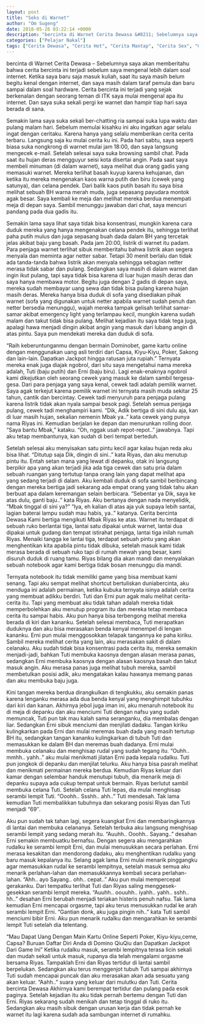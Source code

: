 ```yaml
---
layout: post
title: "Seks di Warnet"
author: "Om Sugeng"
date: 2018-05-26 03:22:14 +0000
description: "bercinta di Warnet Cerita Dewasa &#8211; Sebelumnya saya akan memberitahu bahwa cerita bercinta ini terjadi sebelum saya mengenal lebih dalam soal internet. Ketika saya baru saja masuk kuliah, saat it..."
categories: ["Pelajar Nakal"]
tags: ["Cerita Dewasa", "Cerita Hot", "Cerita Mantap", "Cerita Sex", "Cinta Hanya Nafsu", "Cinta Terlarang"]
---
```


bercinta di Warnet
Cerita Dewasa &#8211; Sebelumnya saya akan memberitahu bahwa cerita bercinta ini terjadi sebelum saya mengenal lebih dalam soal internet. Ketika saya baru saja masuk kuliah, saat itu saya masih belum begitu kenal dengan internet, dan saya masih dalam taraf pemula dan baru sampai dalam soal hardware. Cerita bercinta ini terjadi yang sejak berkenalan dengan seorang teman di ITK saya mulai mengenal apa itu internet. Dan saya suka sekali pergi ke warnet dan hampir tiap hari saya berada di sana.

Semakin lama saya suka sekali ber-chatting ria sampai suka lupa waktu dan pulang malam hari. Sebelum memulai kisahku ini aku ingatkan agar selalu ingat dengan ceritaku. Karena hanya yang selalu memberikan cerita cerita terbaru. Langsung saja ku mulai cerita ku ini. Pada hari sabtu, saya seperti biasa suka nongkrong di warnet mulai jam 18:00, dan saya langsung mengecek e-mail. Setelah selesai saya suka browsing sambil chat. Pada saat itu hujan deras mengguyur seisi kota disertai angin. Pada saat saya membeli minuman (di dalam warnet), saya melihat dua orang gadis yang memasuki warnet. Mereka terlihat basah kuyup karena kehujanan, dan ketika itu mereka mengenakan kaos warna putih dan biru (cewek yang satunya), dan celana pendek. Dari balik kaos putih basah itu saya bisa melihat sebuah BH warna merah muda, juga sepasang payudara montok agak besar. Saya kembali ke meja dan melihat mereka berdua menempati meja di depan saya. Sambil menunggu jawaban dari chat, saya mencuri pandang pada dua gadis itu.

Semakin lama saya lihat saya tidak bisa konsentrasi, mungkin karena cara duduk mereka yang hanya mengenakan celana pendek itu, sehingga terlihat paha putih mulus dan juga sepasang buah dada dalam BH yang tercetak jelas akibat baju yang basah. Pada jam 20:00, listrik di warnet itu padam. Para penjaga warnet terlihat sibuk memberitahu bahwa listrik akan segera menyala dan meminta agar netter sabar. Tetapi 30 menit berlalu dan tidak ada tanda-tanda bahwa listrik akan menyala sehingga sebagian netter merasa tidak sabar dan pulang. Sedangkan saya masih di dalam warnet dan ingin ikut pulang, tapi saya tidak bisa karena di luar hujan masih deras dan saya hanya membawa motor. Begitu juga dengan 2 gadis di depan saya, mereka sudah membayar uang sewa dan tidak bisa pulang karena hujan masih deras. Mereka hanya bisa duduk di sofa yang disediakan pihak warnet (sofa yang digunakan untuk netter apabila warnet sudah penuh dan netter bersedia menunggu), wajah mereka tampak gelisah terlihat samar-samar akibat emergency light yang terlampau kecil, mungkin karena sudah malam dan takut tidak bisa pulang. Melihat kejadian itu saya tidak tega juga, apalagi hawa menjadi dingin akibat angin yang masuk dari lubang angin di atas pintu. Saya pun mendekati mereka dan duduk di sofa.

&#8220;Raih keberuntunganmu dengan bermain Dominobet, game kartu online dengan menggunakan uang asli terdiri dari Capsa, Kiyu-Kiyu, Poker, Sakong dan lain-lain. Dapatkan Jackpot hingga ratusan juta rupiah.&#8221;
Ternyata mereka enak juga diajak ngobrol, dari situ saya mengetahui nama mereka adalah, Tuti (baju putih) dan Erni (baju biru). Lagi enak-enaknya ngobrol kami dikejutkan oleh seorang cewek yang masuk ke dalam sambil tergesa-gesa. Dari para penjaga yang saya kenal, cewek tadi adalah pemilik warnet. Saya agak terkejut karena pemilik warnet ini ternyata masih muda sekitar 25 tahun, cantik dan bercintay. Cewek tadi menyuruh para penjaga pulang karena listrik tidak akan nyala sampai besok pagi. Setelah semua penjaga pulang, cewek tadi menghampiri kami. “Dik, Adik bertiga di sini dulu aja, kan di luar masih hujan, sekalian nemenin Mbak ya..” kata cewek yang punya nama Riyas ini. Kemudian berjalan ke depan dan menurunkan rolling door. “Saya bantu Mbak,” kataku. “Oh, nggak usah repot-repot..” jawabnya. Tapi aku tetap membantunya, kan sudah di beri tempat berteduh.

Setelah selesai aku menyisakan satu pintu kecil agar kalau hujan reda aku bisa lihat. “Ditutup saja Dik, dingin di sini..” kata Riyas, dan aku menutup pintu itu. Entah setan mana yang lewat di depanku, otak ini langsung berpikir apa yang akan terjadi jika ada tiga cewek dan satu pria dalam sebuah ruangan yang tertutup tanpa orang lain yang dapat melihat apa yang sedang terjadi di dalam. Aku kembali duduk di sofa sambil berbincang dengan mereka bertiga jadi sekarang ada empat orang yang tidak tahu akan berbuat apa dalam keremangan selain berbicara. “Sebentar ya Dik, saya ke atas dulu, ganti baju..” kata Riyas. Aku bertanya dengan nada menyelidik, “Mbak tinggal di sini ya?” “Iya, eh kalian di atas aja yuk supaya lebih santai, lagian baterai lampu sudah mau habis, ya..” katanya. Cerita bercinta Dewasa Kami bertiga mengikuti Mbak Riyas ke atas. Warnet itu terdapat di sebuah ruko berlantai tiga, lantai satu dipakai untuk warnet, lantai dua dipakai untuk gudang dan tempat istirahat penjaga, lantai tiga inilah rumah Riyas. Menaiki tangga ke lantai tiga, terdapat sebuah pintu yang akan menghentikan kita apabila pintu tidak dibuka, setelah masuk kami tidak merasa berada di sebuah ruko tapi di rumah mewah yang besar, kami disuruh duduk di ruang tamu. Riyas bilang dia akan mandi dan menyalakan sebuah notebook agar kami bertiga tidak bosan menunggu dia mandi.

Ternyata notebook itu tidak memiliki game yang bisa membuat kami senang. Tapi aku sempat melihat shortcut bertuliskan duniabercinta, aku menduga ini adalah permainan, ketika kubuka ternyata isinya adalah cerita yang membuat adikku berdiri. Tuti dan Erni pun agak malu melihat cerita-cerita itu. Tapi yang membuat aku tidak tahan adalah mereka tidak memperbolehkan aku menutup program itu dan mereka tetap membaca cerita itu sampai habis. Aku pun hanya bisa terbengong melihat mereka berada di kiri dan kananku. Setelah selesai membaca, Tuti merapatkan duduknya dan aku bisa merasakan benda kenyal menempel di lengan kananku. Erni pun mulai menggosokkan telapak tangannya ke paha kiriku. Sambil mereka melihat cerita yang lain, aku merasakan sakit di dalam celanaku. Aku sudah tidak bisa konsentrasi pada cerita itu, mereka semakin menjadi-jadi, bahkan Tuti membuka kaosnya dengan alasan merasa panas, sedangkan Erni membuka kaosnya dengan alasan kaosnya basah dan takut masuk angin. Aku merasa panas juga melihat tubuh mereka, sambil membetulkan posisi adik, aku mengatakan kalau hawanya memang panas dan aku membuka baju juga.

Kini tangan mereka berdua dirangkulkan di tengkukku, aku semakin panas karena lenganku merasa ada dua benda kenyal yang menghimpit tubuhku dari kiri dan kanan. Akhirnya jebol juga iman ini, aku menaruh notebook itu di meja di depanku dan aku menciumi Tuti dengan nafsu yang sudah memuncak, Tuti pun tak mau kalah sama seranganku, dia membalas dengan liar. Sedangkan Erni sibuk menciumi dan menjilati dadaku. Tangan kiriku kulingkarkan pada Erni dan mulai meremas buah dada yang masih tertutup BH itu, sedangkan tangan kananku kulingkarkan di tubuh Tuti dan memasukkan ke dalam BH dan meremas buah dadanya. Erni mulai membuka celanaku dan menghisap rudal yang sudah tegang itu. “Ouhh.. mmhh.. yahh..” aku mulai menikmati jilatan Erni pada kepala rudalku. Tuti pun jongkok di depanku dan menjilat telurku. Aku hanya bisa pasrah melihat dan menikmati permainan mereka berdua. Kemudian Riyas keluar dari kamar dengan selembar handuk menutupi tubuh, dia menarik meja di depanku supaya ada cukup tempat untuk bermain. Riyas berlutut sambil membuka celana Tuti. Setelah celana Tuti lepas, dia mulai menghisap serambi lempit Tuti. “Ooohh.. Ssshh.. ahh..” Tuti mendesah. Tak lama kemudian Tuti membalikkan tubuhnya dan sekarang posisi Riyas dan Tuti menjadi “69″.

Aku pun sudah tak tahan lagi, segera kuangkat Erni dan membaringkannya di lantai dan membuka celananya. Setelah terbuka aku langsung menghisap serambi lempit yang sedang merah itu. “Auuhh.. Ooohh.. Sayang..” desahan Erni semakin membuatku bernafsu. Dengan segera aku mengarahkan rudalku ke serambi lempit Erni, dan mulai menusukkan secara perlahan. Erni merasa kesakitan dan mendorong dadaku, aku menghentikan rudalku yang baru masuk kepalanya itu. Selang agak lama Erni mulai menarik pinggangku agar memasukkan rudal ke serambi lempitnya, setelah masuk semua aku menarik perlahan-lahan dan memasukkannya kembali secara perlahan-lahan. “Ahh.. ayo Sayang.. ohh.. cepat..” Aku pun mulai mempercepat gerakanku. Dari tempatku terlihat Tuti dan Riyas saling menggesek-gesekkan serambi lempit mereka. “Auuhh.. oouuhh.. iyahh.. yahh.. sshh.. hh..” desahan Erni berubah menjadi teriakan histeris penuh nafsu. Tak lama kemudian Erni mencapai orgasme, tapi aku terus menusukkan rudal ke arah serambi lempit Erni. “Gantian donk, aku juga pingin nih..” kata Tuti sambil menciumi bibir Erni. Aku pun menarik rudalku dan mengarahkan ke serambi lempit Tuti setelah dia telentang.

&#8220;Mau Dapat Uang Dengan Main Kartu Online Seperti Poker, Kiyu-kiyu,ceme, Capsa? Buruan Daftar Diri Anda di Domino QiuQiu dan Dapatkan Jackpot Dari Game Ini&#8221;
Ketika rudalku masuk, serambi lempitnya terasa licin sekali dan mudah sekali untuk masuk, rupanya dia telah mengalami orgasme bersama Riyas. Tampaklah Erni dan Riyas tertidur di lantai sambil berpelukan. Sedangkan aku terus menggenjot tubuh Tuti sampai akhirnya Tuti sudah mencapai puncak dan aku merasakan akan ada sesuatu yang akan keluar. “Aahh..” suara yang keluar dari mulutku dan Tuti. Cerita bercinta Dewasa Akhirnya kami berempat tertidur dan pulang pada esok paginya. Setelah kejadian itu aku tidak pernah bertemu dengan Tuti dan Erni. Riyas sekarang sudah menikah dan tetap tinggal di ruko itu. Sedangkan aku masih sibuk dengan urusan kerja dan tidak pernah ke warnet itu lagi karena sudah ada sambungan internet di rumahku.